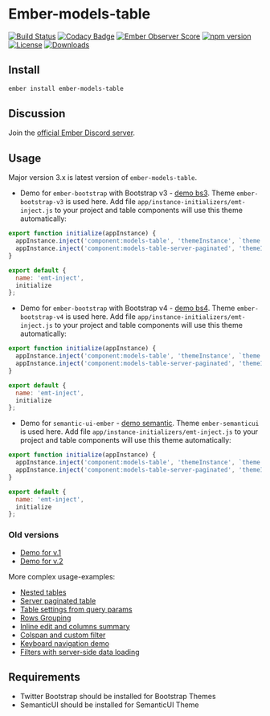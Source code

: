 # Ember-models-table

[![Build Status](https://travis-ci.org/onechiporenko/ember-models-table.svg?branch=master)](https://travis-ci.org/onechiporenko/ember-models-table)
[![Codacy Badge](https://www.codacy.com/project/badge/062ef689838e43dfa46eecd1f74f22af)](https://www.codacy.com/app/cv_github/ember-models-table)
[![Ember Observer Score](https://emberobserver.com/badges/ember-models-table.svg)](https://emberobserver.com/addons/ember-models-table)
[![npm version](https://badge.fury.io/js/ember-models-table.png)](http://badge.fury.io/js/ember-models-table)
[![License](http://img.shields.io/:license-mit-blue.svg)](http://doge.mit-license.org)
[![Downloads](http://img.shields.io/npm/dm/ember-models-table.svg)](https://www.npmjs.com/package/ember-models-table)

## Install

```bash
ember install ember-models-table
```

## Discussion

Join the [official Ember Discord server](https://discord.gg/zT3asNS).

## Usage

Major version 3.x is latest version of `ember-models-table`. 

* Demo for `ember-bootstrap` with Bootstrap v3 - [demo bs3](http://onechiporenko.github.io/ember-models-table/v.3/bs3). Theme `ember-bootstrap-v3` is used here. Add file `app/instance-initializers/emt-inject.js` to your project and table components will use this theme automatically:

```javascript
export function initialize(appInstance) {
  appInstance.inject('component:models-table', 'themeInstance', `theme:ember-bootstrap-v3`);
  appInstance.inject('component:models-table-server-paginated', 'themeInstance', `theme:ember-bootstrap-v3`);
}

export default {
  name: 'emt-inject',
  initialize
};
```

* Demo for `ember-bootstrap` with Bootstrap v4 - [demo bs4](http://onechiporenko.github.io/ember-models-table/v.3/bs4). Theme `ember-bootstrap-v4` is used here. Add file `app/instance-initializers/emt-inject.js` to your project and table components will use this theme automatically:

```javascript
export function initialize(appInstance) {
  appInstance.inject('component:models-table', 'themeInstance', `theme:ember-bootstrap-v4`);
  appInstance.inject('component:models-table-server-paginated', 'themeInstance', `theme:ember-bootstrap-v4`);
}

export default {
  name: 'emt-inject',
  initialize
};
```

* Demo for `semantic-ui-ember` - [demo semantic](http://onechiporenko.github.io/ember-models-table/v.3/semantic). Theme `ember-semanticui` is used here. Add file `app/instance-initializers/emt-inject.js` to your project and table components will use this theme automatically:

```javascript
export function initialize(appInstance) {
  appInstance.inject('component:models-table', 'themeInstance', `theme:ember-semanticui`);
  appInstance.inject('component:models-table-server-paginated', 'themeInstance', `theme:ember-semanticui`);
}

export default {
  name: 'emt-inject',
  initialize
};
```

### Old versions

* [Demo for v.1](http://onechiporenko.github.io/ember-models-table/v.1/)
* [Demo for v.2](http://onechiporenko.github.io/ember-models-table/v.2/)

More complex usage-examples:

* [Nested tables](https://ember-twiddle.com/77fea628f5ea99e88203dbba977c92db?fileTreeShown=false&numColumns=0)
* [Server paginated table](https://ember-twiddle.com/3177ccf0b6c8a4656c9724cd8aa4f83a?fileTreeShown=false&numColumns=0)
* [Table settings from query params](https://ember-twiddle.com/918153a68f768b7a17c97ddd849dcd61?fileTreeShown=false&numColumns=0&route=%2Ftable%3Ffilters%3D2%253Astars%253A%253E0%26hidden%3D4%26page%3D3%26per_page%3D25%26search%3Dember%26sort%3Dstars%26sorted%3D2)
* [Rows Grouping](https://ember-twiddle.com/66f10ab6621a16e41887c39a2c649ce1?fileTreeShown=false&numColumns=0)
* [Inline edit and columns summary](https://ember-twiddle.com/99e1630b806bd4bd6edb5682429079a8?fileTreeShown=false&numColumns=0)
* [Colspan and custom filter ](https://ember-twiddle.com/cfd701072eb69fa17722dbe973e15cfe)
* [Keyboard navigation demo](https://ember-twiddle.com/d0d21f6c374804d51186ce0cde736ff7)
* [Filters with server-side data loading](https://ember-twiddle.com/42f47e96e6de69c0405d441d228307f8)

## Requirements

* Twitter Bootstrap should be installed for Bootstrap Themes
* SemanticUI should be installed for SemanticUI Theme
